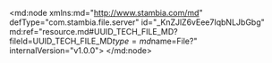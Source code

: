 <?xml version="1.0" encoding="UTF-8"?>
<md:node xmlns:md="http://www.stambia.com/md" defType="com.stambia.file.server" id="_KnZJlZ6vEee7IqbNLJbGbg" md:ref="resource.md#UUID_TECH_FILE_MD?fileId=UUID_TECH_FILE_MD$type=md$name=File?" internalVersion="v1.0.0">
  <node defType="com.stambia.file.directory" id="_KnblvJ6vEee7IqbNLJbGbg" name="Complex_Query_Folder">
    <attribute defType="com.stambia.file.directory.path" id="_KnblvZ6vEee7IqbNLJbGbg" value="%x{mdj:getMdRef(.,'Files_Out')/tech:path()}x%\ComplexQuery"/>
    <node defType="com.stambia.file.file" id="_Knblvp6vEee7IqbNLJbGbg" name="Result">
      <attribute defType="com.stambia.file.file.type" id="_Knblv56vEee7IqbNLJbGbg" value="DELIMITED"/>
      <attribute defType="com.stambia.file.file.lineSeparator" id="_KnblwZ6vEee7IqbNLJbGbg" value="0D0A"/>
      <attribute defType="com.stambia.file.file.fieldSeparator" id="_Knblwp6vEee7IqbNLJbGbg" value="3B"/>
      <attribute defType="com.stambia.file.file.decimalSeparator" id="_KnblxJ6vEee7IqbNLJbGbg" value="2E"/>
      <attribute defType="com.stambia.file.file.lineToSkip" id="_KnblxZ6vEee7IqbNLJbGbg" value="0"/>
      <attribute defType="com.stambia.file.file.lastLineToSkip" id="_Knblxp6vEee7IqbNLJbGbg" value="0"/>
      <attribute defType="com.stambia.file.file.header" id="_Knblx56vEee7IqbNLJbGbg" value="1"/>
      <attribute defType="com.stambia.file.file.physicalName" id="_KnblyJ6vEee7IqbNLJbGbg" value="Result.csv"/>
      <node defType="com.stambia.file.field" id="_KnblyZ6vEee7IqbNLJbGbg" name="Statistic_Type" position="1">
        <attribute defType="com.stambia.file.field.size" id="_Knblyp6vEee7IqbNLJbGbg" value="86"/>
        <attribute defType="com.stambia.file.field.type" id="_Knbly56vEee7IqbNLJbGbg" value="String"/>
        <attribute defType="com.stambia.file.field.physicalName" id="_KnblzJ6vEee7IqbNLJbGbg" value="STATISTIC_TYPE"/>
      </node>
      <node defType="com.stambia.file.field" id="_KnblzZ6vEee7IqbNLJbGbg" name="Sum_Qty" position="7">
        <attribute defType="com.stambia.file.field.size" id="_Knblzp6vEee7IqbNLJbGbg" value="12"/>
        <attribute defType="com.stambia.file.field.type" id="_Knblz56vEee7IqbNLJbGbg" value="Numeric"/>
        <attribute defType="com.stambia.file.field.physicalName" id="_Knbl0J6vEee7IqbNLJbGbg" value="SUM_QTY"/>
      </node>
      <node defType="com.stambia.file.field" id="_Knbl0Z6vEee7IqbNLJbGbg" name="Billing_number" position="4">
        <attribute defType="com.stambia.file.field.size" id="_Knbl0p6vEee7IqbNLJbGbg" value="12"/>
        <attribute defType="com.stambia.file.field.type" id="_Knbl056vEee7IqbNLJbGbg" value="Numeric"/>
        <attribute defType="com.stambia.file.field.physicalName" id="_Knbl1J6vEee7IqbNLJbGbg" value="BILLING_NUMBER"/>
      </node>
      <node defType="com.stambia.file.field" id="_Knbl1Z6vEee7IqbNLJbGbg" name="Cus_id" position="2">
        <attribute defType="com.stambia.file.field.size" id="_Knbl1p6vEee7IqbNLJbGbg" value="12"/>
        <attribute defType="com.stambia.file.field.type" id="_Knbl156vEee7IqbNLJbGbg" value="Numeric"/>
        <attribute defType="com.stambia.file.field.physicalName" id="_Knbl2J6vEee7IqbNLJbGbg" value="CUS_ID"/>
      </node>
      <node defType="com.stambia.file.field" id="_Knbl2Z6vEee7IqbNLJbGbg" name="Billing_Line_Number" position="5">
        <attribute defType="com.stambia.file.field.size" id="_Knbl2p6vEee7IqbNLJbGbg" value="12"/>
        <attribute defType="com.stambia.file.field.type" id="_KncMwJ6vEee7IqbNLJbGbg" value="Numeric"/>
        <attribute defType="com.stambia.file.field.physicalName" id="_KncMwZ6vEee7IqbNLJbGbg" value="BILLING_LINE_NUMBER"/>
      </node>
      <node defType="com.stambia.file.field" id="_KncMwp6vEee7IqbNLJbGbg" name="Sum_Amount" position="6">
        <attribute defType="com.stambia.file.field.size" id="_KncMw56vEee7IqbNLJbGbg" value="12"/>
        <attribute defType="com.stambia.file.field.type" id="_KncMxJ6vEee7IqbNLJbGbg" value="Numeric"/>
        <attribute defType="com.stambia.file.field.physicalName" id="_KncMxZ6vEee7IqbNLJbGbg" value="SUM_AMOUNT"/>
      </node>
      <node defType="com.stambia.file.field" id="_KncMxp6vEee7IqbNLJbGbg" name="Cus_name" position="3">
        <attribute defType="com.stambia.file.field.size" id="_KncMx56vEee7IqbNLJbGbg" value="67"/>
        <attribute defType="com.stambia.file.field.type" id="_KncMyJ6vEee7IqbNLJbGbg" value="String"/>
        <attribute defType="com.stambia.file.field.physicalName" id="_KncMyZ6vEee7IqbNLJbGbg" value="CUS_NAME"/>
      </node>
    </node>
    <metaDataLink name="Files_Out" target="resource.md#_yUtrWTuOEeufR_jwQ73gkQ?fileId=_yUtrUDuOEeufR_jwQ73gkQ$type=md$name=Files_Out?"/>
  </node>
</md:node>